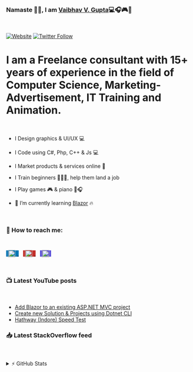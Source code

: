 ### Namaste 🙏🏼, I am [Vaibhav V. Gupta][website]💻🎧🎮🎹

<br />

[![Website](https://img.shields.io/website?label=vvgonline.net&style=for-the-badge&url=https%3A%2F%2Fvvgonline.net)](https://vvgonline.net)
[![Twitter Follow](https://img.shields.io/twitter/follow/vvgonlinedotnet?color=1DA1F2&logo=twitter&style=for-the-badge)](https://twitter.com/intent/follow?original_referer=https%3A%2F%2Fgithub.com%2Fvvgonlinedotentr&screen_name=VVGonlinedotnet)

# I am a Freelance consultant with 15+ years of experience in the field of Computer Science, Marketing-Advertisement, IT Training and Animation.

<br />

- I Design graphics & UI/UX 💻

- I Code using C#, Php, C++ & Js 💻

- I Market products & services online 🛒

- I Train beginners 👨🏼‍🎓, help them land a job

- I Play games 🎮 & piano 🎹🎧

- 🌱 I’m currently learning [Blazor](https://blazor.net/) 🔥

<br />

### 📮 How to reach me:

<br />

<a href="https://www.instagram.com/vvgonline/" bgcolor= "#0077b5" style="background-color: #0077b5;" width="40px" height="40px">
<!-- <a href="https://www.instagram.com/vvgonline/" heigth="20px" > -->
    <img alt="VVGonline | LinkedIn" width="20px" height="20px" align="center" style="padding: 1%; margin-bottom: 1.5%; margin-top: 1%;" src="https://cdn.jsdelivr.net/npm/simple-icons@v3/icons/linkedin.svg" />
    <!-- <img src="https://upload.wikimedia.org/wikipedia/commons/0/01/LinkedIn_Logo.svg" heigth="20px" style="max-width: 20%"> -->
</a>&nbsp;&nbsp;
<a href="https://www.youtube.com/channel/UCsFTSQ6exutOIpP-wHl8qQQ" bgcolor="#c4302b" style="background-color: #c4302b">
<!-- <a href="https://www.youtube.com/channel/UCsFTSQ6exutOIpP-wHl8qQQ" heigth="20px" > -->
    <img alt="VVGonline | YouTube"width="20px" height="20px" align="center" style="padding: 1%; margin-bottom: 1.5%; margin-top: 1%;" src="https://cdn.jsdelivr.net/npm/simple-icons@v3/icons/youtube.svg" />
    <!-- <img src="https://upload.wikimedia.org/wikipedia/commons/6/68/Light_logo_of_YouTube_%282015-2017%29.svg" heigth="20px" style="max-width: 12%"> -->
</a>&nbsp;&nbsp;
<a href="https://www.instagram.com/vvgonline/" bgcolor="#5B51D8" style="background-color: #5B51D8">
<!-- <a href="https://www.instagram.com/vvgonline/" heigth="20px" > -->
    <img alt="VVGonline | Instagram" width="20px" height="20px" align="center" style="padding: 1%; margin-bottom: 1.5%; margin-top: 1%;" src="https://cdn.jsdelivr.net/npm/simple-icons@v3/icons/instagram.svg" />
    <!-- <img src="https://upload.wikimedia.org/wikipedia/commons/thumb/a/a5/Instagram_icon.png/800px-Instagram_icon.png" heigth="20px" style="max-width: 6%;"> -->
</a>

<br />
<br />

### 📺 Latest YouTube posts

<br />

<!-- YOUTUBE:START -->
- [Add Blazor to an existing ASP.NET MVC project](https://www.youtube.com/watch?v=luR_-CLlDU4)
- [Create new Solution & Projects using Dotnet CLI](https://www.youtube.com/watch?v=89TPsF12BnY)
- [Hathway (Indore) Speed Test](https://www.youtube.com/watch?v=MbgmkSnKeEI)
<!-- YOUTUBE:END -->

### 📥 Latest StackOverflow feed

<br />

<!-- STACKOVERFLOW:START -->
<!-- STACKOVERFLOW:END -->

<br />

<details>

  <summary>⚡ GitHub Stats</summary>

  [![VVGonline's github stats](https://github-readme-stats.vercel.app/api?username=vvgonline&show_icons=true&theme=synthwave)](https://github.com/vvgonline)

</details>

<!--
Hi there 👋
**vvgonline/vvgonline** is a ✨ _special_ ✨ repository because its `README.md` (this file) appears on your GitHub profile.

Here are some ideas to get you started:

- 🔭 I’m currently working on ...
- 🌱 I’m currently learning ...
- 👯 I’m looking to collaborate on ...
- 🤔 I’m looking for help with ...
- 💬 Ask me about ...
- 📫 How to reach me: ...
- 😄 Pronouns: ...
- ⚡ Fun fact: ...
-->

<!-- define links -->

[website]: https://vvgonline.net
[twitter]: https://twitter.com/vvgonlinedotnet
[youtube]: https://www.youtube.com/channel/UCsFTSQ6exutOIpP-wHl8qQQ
[instagram]: https://www.instagram.com/vvgonline/
[linkedin]: https://www.linkedin.com/in/vvgonline-dot-net/
